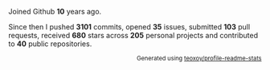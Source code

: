 Joined Github **10** years ago.

Since then I pushed **3101** commits, opened **35** issues, submitted **103** pull requests, received **680** stars across **205** personal projects and contributed to **40** public repositories.

<p align="right"><sub>Generated using <a href="https://github.com/marketplace/actions/profile-readme-stats">teoxoy/profile-readme-stats</a></sub></p>
